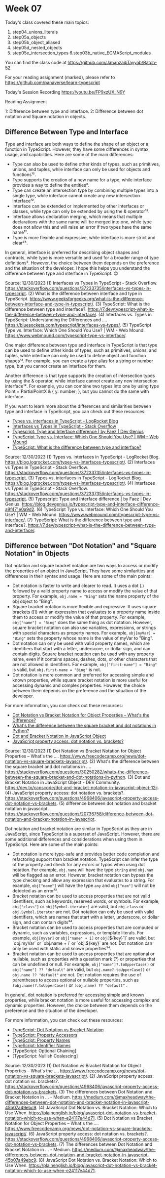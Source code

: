 # Week 07
Today's class covered these main topics:

1. step04_unions_literals
2. step05a_objects
3. step05b_object_aliased
4. step05d_nested_objects
5. step05e_intersection_types
6.step03b_native_ECMAScript_modules

You can find the class code at <https://github.com/JahanzaibTayyab/Batch-52>

For your reading assignment (marked), please refer to  <https://github.com/panaverse/learn-typescript>

Today's Session Recording
<https://youtu.be/FP9xzUX_N9Y>

Reading Assignment

1: Difference between type and interface.
2: Difference between dot notation and Square notation in objects.

## Difference Between Type and Interface

Type and interface are both ways to define the shape of an object or a function in TypeScript. However, they have some differences in syntax, usage, and capabilities. Here are some of the main differences:

- Type can also be used to define other kinds of types, such as primitives, unions, and tuples, while interface can only be used for objects and functions¹².
- Type supports the creation of a new name for a type, while interface provides a way to define the entities².
- Type can create an intersection type by combining multiple types into a single type, while interface cannot create any new intersection interface¹².
- Interface can be extended or implemented by other interfaces or classes, while type can only be extended by using the & operator¹².
- Interface allows declaration merging, which means that multiple declarations with the same name will be merged into one, while type does not allow this and will raise an error if two types have the same name¹².
- Type is more flexible and expressive, while interface is more strict and clear³⁴.

In general, interface is preferred for describing object shapes and contracts, while type is more versatile and used for a broader range of type definitions⁵. However, the choice between them depends on the preference and the situation of the developer. I hope this helps you understand the difference between type and interface in TypeScript. 😊

Source: 12/30/2023
(1) Interfaces vs Types in TypeScript - Stack Overflow. <https://stackoverflow.com/questions/37233735/interfaces-vs-types-in-typescript>.
(2) What is the difference between interface and type in TypeScript. <https://www.geeksforgeeks.org/what-is-the-difference-between-interface-and-type-in-typescript/>.
(3) TypeScript: What is the difference between type and interface?. <https://7.dev/typescript-what-is-the-difference-between-type-and-interface/>.
(4) Interfaces vs. Types in TypeScript: Understanding the Differences and .... <https://bluesockets.com/typescript/interfaces-vs-types/>.
(5) TypeScript Type vs. Interface: Which One Should You Use? | WM - Web Mound. <https://www.webmound.com/typescript-type-vs-interface/>.

One major difference between type and interface in TypeScript is that type can be used to define other kinds of types, such as primitives, unions, and tuples, while interface can only be used to define object and function shapes¹². For example, you can create a type alias for a string or number type, but you cannot create an interface for them.

Another difference is that type supports the creation of intersection types by using the & operator, while interface cannot create any new intersection interface¹². For example, you can combine two types into one by using type Point = PartialPointX & { y: number; }, but you cannot do the same with interface.

If you want to learn more about the differences and similarities between type and interface in TypeScript, you can check out these resources:

- [Types vs. interfaces in TypeScript - LogRocket Blog](^1^)
- [Interfaces vs Types in TypeScript - Stack Overflow](^2^)
- [Typescript: Type and Interface difference | by Faez | Dev Genius](^3^)
- [TypeScript Type vs. Interface: Which One Should You Use? | WM - Web Mound](^4^)
- [TypeScript: What is the difference between type and interface?](^5^)

Source: 12/30/2023
(1) Types vs. interfaces in TypeScript - LogRocket Blog. <https://blog.logrocket.com/types-vs-interfaces-typescript/>.
(2) Interfaces vs Types in TypeScript - Stack Overflow. <https://stackoverflow.com/questions/37233735/interfaces-vs-types-in-typescript>.
(3) Types vs. interfaces in TypeScript - LogRocket Blog. <https://blog.logrocket.com/types-vs-interfaces-typescript/>.
(4) Interfaces vs Types in TypeScript - Stack Overflow. <https://stackoverflow.com/questions/37233735/interfaces-vs-types-in-typescript>.
(5) Typescript: Type and Interface difference | by Faez | Dev Genius. <https://blog.devgenius.io/typescript-type-and-interface-difference-a9f471e0a9d2>.
(6) TypeScript Type vs. Interface: Which One Should You Use? | WM - Web Mound. <https://www.webmound.com/typescript-type-vs-interface/>.
(7) TypeScript: What is the difference between type and interface?. <https://7.dev/typescript-what-is-the-difference-between-type-and-interface/>.

## Difference between "Dot Notation" and "Square Notation" in Objects

Dot notation and square bracket notation are two ways to access or modify the properties of an object in JavaScript. They have some similarities and differences in their syntax and usage. Here are some of the main points:

- Dot notation is faster to write and clearer to read. It uses a dot (.) followed by a valid property name to access or modify the value of that property. For example, `obj.name = "Bing"` sets the name property of the obj object to "Bing".
- Square bracket notation is more flexible and expressive. It uses square brackets ([]) with an expression that evaluates to a property name inside them to access or modify the value of that property. For example, `obj["name"] = "Bing"` does the same thing as dot notation. However, square bracket notation can also use variables, expressions, or strings with special characters as property names. For example, `obj[myVar] = "Bing"` sets the property whose name is the value of myVar to "Bing".
- Dot notation can only be used with valid property names, which are identifiers that start with a letter, underscore, or dollar sign, and can contain digits. Square bracket notation can be used with any property name, even if it contains spaces, dashes, dots, or other characters that are not allowed in identifiers. For example, `obj["first-name"] = "Bing"` is valid, but `obj.first-name = "Bing"` is not.
- Dot notation is more common and preferred for accessing simple and known properties, while square bracket notation is more useful for accessing dynamic and complex properties. However, the choice between them depends on the preference and the situation of the developer.

For more information, you can check out these resources:

- [Dot Notation vs Bracket Notation for Object Properties – What's the Difference?](^1^)
- [What's the difference between the square bracket and dot notations in Python?](^2^)
- [Dot and Bracket Notation in JavaScript Object](^3^)
- [JavaScript property access: dot notation vs. brackets?](^4^)

Source: 12/30/2023
(1) Dot Notation vs Bracket Notation for Object Properties – What's the .... <https://www.freecodecamp.org/news/dot-notation-vs-square-brackets-javascript/>.
(2) What's the difference between the square bracket and dot notations in .... <https://stackoverflow.com/questions/30250282/whats-the-difference-between-the-square-bracket-and-dot-notations-in-python>.
(3) Dot and Bracket Notation in JavaScript Object - DEV Community. <https://dev.to/capscode/dot-and-bracket-notation-in-javascript-object-12ij>.
(4) JavaScript property access: dot notation vs. brackets?. <https://stackoverflow.com/questions/4968406/javascript-property-access-dot-notation-vs-brackets>.
(5) difference between dot notation and bracket notation in javascript. <https://stackoverflow.com/questions/20736758/difference-between-dot-notation-and-bracket-notation-in-javascript>.

Dot notation and bracket notation are similar in TypeScript as they are in JavaScript, since TypeScript is a superset of JavaScript. However, there are some additional differences and considerations when using them in TypeScript. Here are some of the main points:

- Dot notation is more type-safe and provides better code completion and refactoring support than bracket notation. TypeScript can infer the type of the property and check for any errors or typos when using dot notation. For example, `obj.name` will have the type `string` and `obj.nam` will be flagged as an error. However, bracket notation can bypass the type checking and allow any expression that evaluates to a string. For example, `obj["name"]` will have the type `any` and `obj["nam"]` will not be detected as an error¹².
- Bracket notation can be used to access properties that are not valid identifiers, such as keywords, reserved words, or symbols. For example, `obj["class"]` or `obj[Symbol.iterator]` are valid, but `obj.class` or `obj.Symbol.iterator` are not. Dot notation can only be used with valid identifiers, which are names that start with a letter, underscore, or dollar sign, and can contain digits³⁴.
- Bracket notation can be used to access properties that are computed or dynamic, such as variables, expressions, or template literals. For example, `obj[myVar]` or `obj["name" + i]` or `obj[`${key}`]` are valid, but `obj.myVar` or `obj.name + i` or `obj.${key}` are not. Dot notation can only be used with static and known properties³⁴.
- Bracket notation can be used to access properties that are optional or nullable, such as properties with a question mark (?) or properties that can be undefined or null. For example, `obj["name"]?.toUpperCase()` or `obj["name"] ?? "default"` are valid, but `obj.name?.toUpperCase()` or `obj.name ?? "default"` are not. Dot notation requires the use of parentheses to access optional or nullable properties, such as `(obj.name)?.toUpperCase()` or `(obj.name) ?? "default"` .

In general, dot notation is preferred for accessing simple and known properties, while bracket notation is more useful for accessing complex and dynamic properties. However, the choice between them depends on the preference and the situation of the developer.

For more information, you can check out these resources:

- [TypeScript: Dot Notation vs Bracket Notation](^1^)
- [TypeScript: Property Accessors](^2^)
- [TypeScript: Property Names](^3^)
- [TypeScript: Identifier Names](^4^)
- [TypeScript: Optional Chaining]
- [TypeScript: Nullish Coalescing]

Source: 12/30/2023
(1) Dot Notation vs Bracket Notation for Object Properties – What's the .... <https://www.freecodecamp.org/news/dot-notation-vs-square-brackets-javascript/>.
(2) JavaScript property access: dot notation vs. brackets?. <https://stackoverflow.com/questions/4968406/javascript-property-access-dot-notation-vs-brackets>.
(3) The differences between Dot Notation and Bracket Notation in ... - Medium. <https://medium.com/@maxheadway/the-differences-between-dot-notation-and-bracket-notation-in-javascript-45b07a49ebc9>.
(4) JavaScript Dot Notation vs. Bracket Notation: Which to Use When. <https://plainenglish.io/blog/javascript-dot-notation-vs-bracket-notation-which-to-use-when-e24117e44d71>.
(5) Dot Notation vs Bracket Notation for Object Properties – What's the .... <https://www.freecodecamp.org/news/dot-notation-vs-square-brackets-javascript/>.
(6) JavaScript property access: dot notation vs. brackets?. <https://stackoverflow.com/questions/4968406/javascript-property-access-dot-notation-vs-brackets>.
(7) The differences between Dot Notation and Bracket Notation in ... - Medium. <https://medium.com/@maxheadway/the-differences-between-dot-notation-and-bracket-notation-in-javascript-45b07a49ebc9>.
(8) JavaScript Dot Notation vs. Bracket Notation: Which to Use When. <https://plainenglish.io/blog/javascript-dot-notation-vs-bracket-notation-which-to-use-when-e24117e44d71>.
